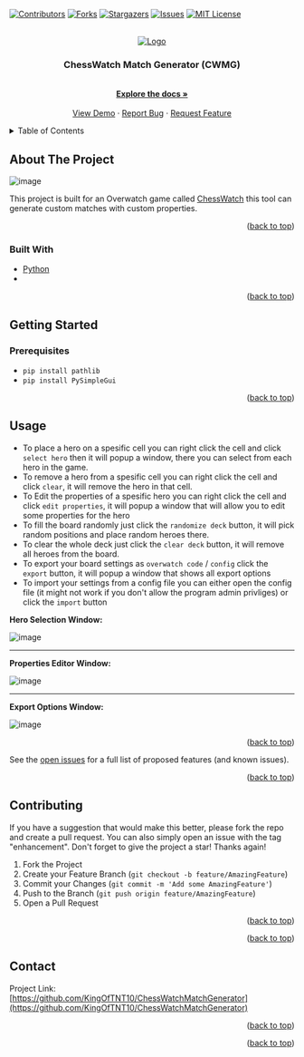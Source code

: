 <div id="top"></div>

[![Contributors][contributors-shield]][contributors-url]
[![Forks][forks-shield]][forks-url]
[![Stargazers][stars-shield]][stars-url]
[![Issues][issues-shield]][issues-url]
[![MIT License][license-shield]][license-url]


<!-- PROJECT LOGO -->
<br />
<div align="center">
  <a href="https://github.com/KingOfTNT10/ChessWatchMatchGenerator">
    <img src="https://user-images.githubusercontent.com/66069146/152431343-c507572e-3cb3-4811-9fc7-4aea146fdbb5.png" alt="Logo">
  </a>

  <h3 align="center">ChessWatch Match Generator (CWMG)</h3>

  <p align="center">
    <br />
    <a href="https://github.com/KingOfTNT10/ChessWatchMatchGenerator"><strong>Explore the docs »</strong></a>
    <br />
    <br />
    <a href="https://github.com/KingOfTNT10/ChessWatchMatchGenerator">View Demo</a>
    ·
    <a href="https://github.com/KingOfTNT10/ChessWatchMatchGenerator/issues">Report Bug</a>
    ·
    <a href="https://github.com/KingOfTNT10/ChessWatchMatchGenerator/issues">Request Feature</a>
  </p>
</div>



<!-- TABLE OF CONTENTS -->
<details>
  <summary>Table of Contents</summary>
  <ol>
    <li>
      <a href="#about-the-project">About The Project</a>
      <ul>
        <li><a href="#built-with">Built With</a></li>
      </ul>
    </li>
    <li>
      <a href="#getting-started">Getting Started</a>
      <ul>
        <li><a href="#prerequisites">Prerequisites</a></li>
      </ul>
    </li>
    <li><a href="#usage">Usage</a></li>
    <li><a href="#contributing">Contributing</a></li>
    <li><a href="#contact">Contact</a></li>
  </ol>
</details>



<!-- ABOUT THE PROJECT -->
## About The Project

![image](https://user-images.githubusercontent.com/66069146/152432065-18cebe14-439c-4b6e-8ce1-cd1c28aab0a5.png)

This project is built for an Overwatch game called [ChessWatch](https://workshop.codes/chess-watch) this tool can generate custom matches with custom properties.

<p align="right">(<a href="#top">back to top</a>)</p>



### Built With

* [Python](https://www.python.org/)
* 
<p align="right">(<a href="#top">back to top</a>)</p>



<!-- GETTING STARTED -->
## Getting Started

### Prerequisites

* ```pip install pathlib ```
* ```pip install PySimpleGui ```

<p align="right">(<a href="#top">back to top</a>)</p>



<!-- USAGE EXAMPLES -->
## Usage

* To place a hero on a spesific cell you can right click the cell and click `select hero` then it will popup a window, there you can select from each hero in the game.
* To remove a hero from a spesific cell you can right click the cell and click `clear`, it will remove the hero in that cell.
* To Edit the properties of a spesific hero you can right click the cell and click `edit properties`, it will popup a window that will allow you to edit some properties for the hero
* To fill the board randomly just click the `randomize deck` button, it will pick random positions and place random heroes there.
* To clear the whole deck just click the `clear deck` button, it will remove all heroes from the board.
* To export your board settings as `overwatch code` / `config` click the `export` button, it will popup a window that shows all export options
* To import your settings from a config file you can either open the config file (it might not work if you don't allow the program admin privliges) or click the `import` button

<strong>Hero Selection Window:</strong>

![image](https://user-images.githubusercontent.com/66069146/152434233-89e8bb9a-50f5-447e-8673-2ba0a149babd.png)

----

<strong>Properties Editor Window:</strong>

![image](https://user-images.githubusercontent.com/66069146/152434362-678c15f8-e3f1-4c41-b801-34aea8620487.png)

----

<strong>Export Options Window:</strong>

![image](https://user-images.githubusercontent.com/66069146/152434434-c1d70e04-cb11-46a9-a7de-a9a0333bd34a.png)


<p align="right">(<a href="#top">back to top</a>)</p>

See the [open issues](https://github.com/KingOfTNT10/ChessWatchMatchGenerator/issues) for a full list of proposed features (and known issues).

<p align="right">(<a href="#top">back to top</a>)</p>



<!-- CONTRIBUTING -->
## Contributing

If you have a suggestion that would make this better, please fork the repo and create a pull request. You can also simply open an issue with the tag "enhancement".
Don't forget to give the project a star! Thanks again!

1. Fork the Project
2. Create your Feature Branch (`git checkout -b feature/AmazingFeature`)
3. Commit your Changes (`git commit -m 'Add some AmazingFeature'`)
4. Push to the Branch (`git push origin feature/AmazingFeature`)
5. Open a Pull Request

<p align="right">(<a href="#top">back to top</a>)</p>

<p align="right">(<a href="#top">back to top</a>)</p>



<!-- CONTACT -->
## Contact

Project Link: [https://github.com/KingOfTNT10/ChessWatchMatchGenerator](https://github.com/KingOfTNT10/ChessWatchMatchGenerator)

<p align="right">(<a href="#top">back to top</a>)</p>

<p align="right">(<a href="#top">back to top</a>)</p>



<!-- MARKDOWN LINKS & IMAGES -->
<!-- https://www.markdownguide.org/basic-syntax/#reference-style-links -->
[contributors-shield]: https://img.shields.io/github/contributors/KingOfTNT10/ChessWatchMatchGenerator.svg?style=for-the-badge
[contributors-url]: https://github.com/KingOfTNT10/ChessWatchMatchGenerator/graphs/contributors
[forks-shield]: https://img.shields.io/github/forks/KingOfTNT10/ChessWatchMatchGenerator.svg?style=for-the-badge
[forks-url]: https://github.com/KingOfTNT10/ChessWatchMatchGenerator/network/members
[stars-shield]: https://img.shields.io/github/stars/KingOfTNT10/ChessWatchMatchGenerator.svg?style=for-the-badge
[stars-url]: https://github.com/KingOfTNT10/ChessWatchMatchGenerator/stargazers
[issues-shield]: https://img.shields.io/github/issues/KingOfTNT10/ChessWatchMatchGenerator.svg?style=for-the-badge
[issues-url]: https://github.com/KingOfTNT10/ChessWatchMatchGenerator/issues
[license-shield]: https://img.shields.io/github/license/KingOfTNT10/ChessWatchMatchGenerator.svg?style=for-the-badge
[license-url]: https://github.com/KingOfTNT10/ChessWatchMatchGenerator/blob/master/LICENSE.txt
